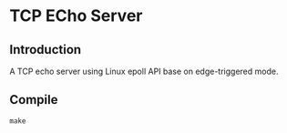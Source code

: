 TCP ECho Server
====
## Introduction
A TCP echo server using Linux epoll API base on edge-triggered mode.

## Compile 
`make`
